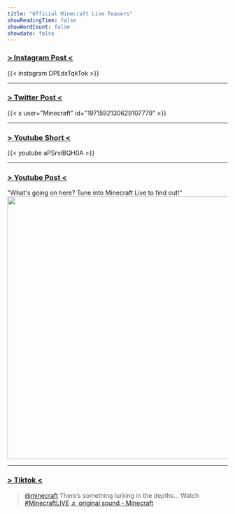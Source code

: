 ```yaml
---
title: "Official Minecraft Live Teasers"
showReadingTime: false
showWordCount: false
showdate: false
---
```


### [> Instagram Post <](https://www.instagram.com/minecraft/p/DPEdxTqkTok/)

{{< instagram DPEdxTqkTok >}}

<hr class="thin-line">

### [> Twitter Post <](https://xcancel.com/Minecraft/status/1971592130629107779 "via xcancel - musst dich also nicht anmelden")

{{< x user="Minecraft" id="1971592130629107779" >}}

<hr class="thin-line">

### [> Youtube Short <](https://www.youtube.com/watch?v=aPSrviBQH0A)

{{< youtube aPSrviBQH0A >}}

<hr class="thin-line">

### [> Youtube Post < ](http://youtube.com/post/UgkxIbEzGmZ1oIRSFqLBozFDuHS_nzMN0J9P?si=1tAl-V_SA2RFU7LG)

"What's going on here? Tune into Minecraft Live to find out!"
<img src="/vinc-custom-changelog.github.io/images/testseite/ocean_jump.webp" alt="" style="width:600px;"/>

<hr class="thin-line">

### [> Tiktok <](https://www.tiktok.com/@minecraft/video/7554413531123256606)

<blockquote class="tiktok-embed" cite="https://www.tiktok.com/@minecraft/video/7554413531123256606" data-video-id="7554413531123256606" style="max-width: 605px;min-width: 325px;" > <section> <a target="_blank" title="@minecraft" href="https://www.tiktok.com/@minecraft?refer=embed">@minecraft</a> There’s something lurking in the depths... Watch <a title="minecraftlive" target="_blank" href="https://www.tiktok.com/tag/minecraftlive?refer=embed">#MinecraftLIVE</a> <a target="_blank" title="♬ original sound  - Minecraft" href="https://www.tiktok.com/music/original-sound-Minecraft-7554418634192571166?refer=embed">♬ original sound  - Minecraft</a> </section> </blockquote> <script async src="https://www.tiktok.com/embed.js"></script>

